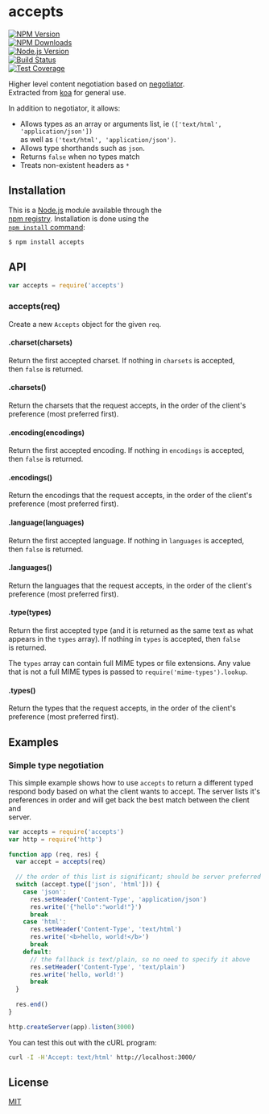 # accepts  
  
[![NPM Version][npm-version-image]][npm-url]  
[![NPM Downloads][npm-downloads-image]][npm-url]  
[![Node.js Version][node-version-image]][node-version-url]  
[![Build Status][travis-image]][travis-url]  
[![Test Coverage][coveralls-image]][coveralls-url]  
  
Higher level content negotiation based on [negotiator](https://www.npmjs.com/package/negotiator).  
Extracted from [koa](https://www.npmjs.com/package/koa) for general use.  
  
In addition to negotiator, it allows:  
  
- Allows types as an array or arguments list, ie `(['text/html', 'application/json'])`  
  as well as `('text/html', 'application/json')`.  
- Allows type shorthands such as `json`.  
- Returns `false` when no types match  
- Treats non-existent headers as `*`  
  
## Installation  
  
This is a [Node.js](https://nodejs.org/en/) module available through the  
[npm registry](https://www.npmjs.com/). Installation is done using the  
[`npm install` command](https://docs.npmjs.com/getting-started/installing-npm-packages-locally):  
  
```sh  
$ npm install accepts  
```  
  
## API  
  
<!-- eslint-disable no-unused-vars -->  
  
```js  
var accepts = require('accepts')  
```  
  
### accepts(req)  
  
Create a new `Accepts` object for the given `req`.  
  
#### .charset(charsets)  
  
Return the first accepted charset. If nothing in `charsets` is accepted,  
then `false` is returned.  
  
#### .charsets()  
  
Return the charsets that the request accepts, in the order of the client's  
preference (most preferred first).  
  
#### .encoding(encodings)  
  
Return the first accepted encoding. If nothing in `encodings` is accepted,  
then `false` is returned.  
  
#### .encodings()  
  
Return the encodings that the request accepts, in the order of the client's  
preference (most preferred first).  
  
#### .language(languages)  
  
Return the first accepted language. If nothing in `languages` is accepted,  
then `false` is returned.  
  
#### .languages()  
  
Return the languages that the request accepts, in the order of the client's  
preference (most preferred first).  
  
#### .type(types)  
  
Return the first accepted type (and it is returned as the same text as what  
appears in the `types` array). If nothing in `types` is accepted, then `false`  
is returned.  
  
The `types` array can contain full MIME types or file extensions. Any value  
that is not a full MIME types is passed to `require('mime-types').lookup`.  
  
#### .types()  
  
Return the types that the request accepts, in the order of the client's  
preference (most preferred first).  
  
## Examples  
  
### Simple type negotiation  
  
This simple example shows how to use `accepts` to return a different typed  
respond body based on what the client wants to accept. The server lists it's  
preferences in order and will get back the best match between the client and  
server.  
  
```js  
var accepts = require('accepts')  
var http = require('http')  
  
function app (req, res) {  
  var accept = accepts(req)  
  
  // the order of this list is significant; should be server preferred order  
  switch (accept.type(['json', 'html'])) {  
    case 'json':  
      res.setHeader('Content-Type', 'application/json')  
      res.write('{"hello":"world!"}')  
      break  
    case 'html':  
      res.setHeader('Content-Type', 'text/html')  
      res.write('<b>hello, world!</b>')  
      break  
    default:  
      // the fallback is text/plain, so no need to specify it above  
      res.setHeader('Content-Type', 'text/plain')  
      res.write('hello, world!')  
      break  
  }  
  
  res.end()  
}  
  
http.createServer(app).listen(3000)  
```  
  
You can test this out with the cURL program:  
```sh  
curl -I -H'Accept: text/html' http://localhost:3000/  
```  
  
## License  
  
[MIT](LICENSE)  
  
[coveralls-image]: https://badgen.net/coveralls/c/github/jshttp/accepts/master  
[coveralls-url]: https://coveralls.io/r/jshttp/accepts?branch=master  
[node-version-image]: https://badgen.net/npm/node/accepts  
[node-version-url]: https://nodejs.org/en/download  
[npm-downloads-image]: https://badgen.net/npm/dm/accepts  
[npm-url]: https://npmjs.org/package/accepts  
[npm-version-image]: https://badgen.net/npm/v/accepts  
[travis-image]: https://badgen.net/travis/jshttp/accepts/master  
[travis-url]: https://travis-ci.org/jshttp/accepts  
